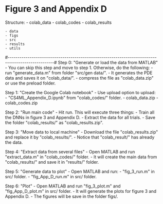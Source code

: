 # Figure 3 and Appendix D
Structure:
	- colab_data
	- colab_codes
	- colab_results
	
	- data
	- figs
	- src
	- results
	- utils
#-----------------------------------------------------------------------------------------------------#
Step 0: "Generate or load the data from MATLAB"
	- You can skip this step and move to step 1. Otherwise, do the following: 
		- run "generate_data.m" from folder "src/gen data/".
		- It generates the PDE data and saves it on "colab_data/".
		- compress the file as "colab_data.zip" or use the preload folder. 
		
Step 1: "Create the Google Colab notebook"
	- Use upload option to upload:
		- "CS4ML_Appendix_D.ipynb" from "colab_codes/" folder. 
		- colab_data.zip
		- colab_codes.zip
	
Step 2: "Run main code"
	- Hit run. This will execute three things:
		- Train all the DNNs in figure 3 and Appendix D.
		- Extract the data for all trials.
		- Save the folder "colab_results/" as "colab_results.zip".

Step 3: "Move data to local machine"
	- Download the file "colab_results.zip" and replace it by "colab_results/".
	- Notice that "colab_result/" has already the data. 
	
Step 4: "Extract data from several files"
	- Open MATLAB and run "extract_data.m" in "colab_codes/" folder. 
	- It will create the main data from "colab_results/" and save it in "results/" folder.
	
Step 5: "Generate data to plot"
	- Open MATLAB and run:
		- "fig_3_run.m" in src/ folder.
		- "fig_App_D_run.m" in src/ folder.
		
Step 6: "Plot"
	- Open MATLAB and run "fig_3_plot.m" and "fig_App_D_plot.m" in src/ folder. 
	- It will generate the plots for figure 3 and Appendix D.
	- The figures will be save in the folder figs/.
	 
	
